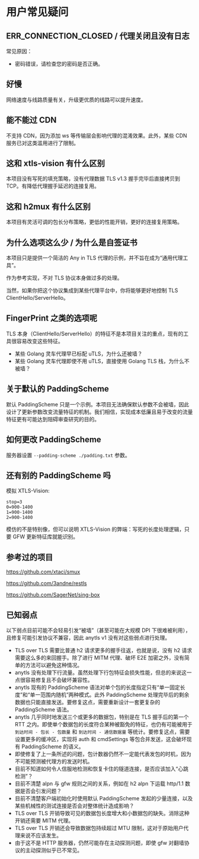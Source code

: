 # 用户常见疑问

## ERR_CONNECTION_CLOSED / 代理关闭且没有日志

常见原因：

- 密码错误，请检查您的密码是否正确。

## 好慢

网络速度与线路质量有关，升级更优质的线路可以提升速度。

## 能不能过 CDN

不支持 CDN，因为添加 ws 等传输层会影响代理的混淆效果。此外，某些 CDN 服务已对这类滥用进行了限制。

## 这和 xtls-vision 有什么区别

本项目没有写死的填充策略，没有代理数据 TLS v1.3 握手完毕后直接拷贝到 TCP。有降低代理握手延迟的连接复用。

## 这和 h2mux 有什么区别

本项目有灵活可调的包长分布策略，更低的性能开销，更好的连接复用策略。

## 为什么选项这么少 / 为什么是自签证书

本项目只是提供一个简洁的 Any in TLS 代理的示例，并不旨在成为“通用代理工具”。

作为参考实现，不对 TLS 协议本身做过多的处理。

当然，如果你把这个协议集成到某些代理平台中，你将能够更好地控制 TLS ClientHello/ServerHello。

## FingerPrint 之类的选项呢

TLS 本身（ClientHello/ServerHello）的特征不是本项目关注的重点，现有的工具很容易改变这些特征。

- 某些 Golang 灵车代理早已标配 uTLS，为什么还被墙？
- 某些 Golang 灵车代理即使不用 uTLS，直接使用 Golang TLS 栈，为什么不被墙？

## 关于默认的 PaddingScheme

默认 PaddingScheme 只是一个示例。本项目无法确保默认参数不会被墙，因此设计了更新参数改变流量特征的机制。我们相信，实现成本低廉且易于改变的流量特征更有可能达到阻碍审查研究的目的。

## 如何更改 PaddingScheme

服务器设置 `--padding-scheme ./padding.txt` 参数。

## 还有别的 PaddingScheme 吗

模拟 XTLS-Vision:

```
stop=3
0=900-1400
1=900-1400
2=900-1400
```

模仿的不是特别像，但可以说明 XTLS-Vision 的弊端：写死的长度处理逻辑，只要 GFW 更新特征库就能识别。

## 参考过的项目

https://github.com/xtaci/smux

https://github.com/3andne/restls

https://github.com/SagerNet/sing-box

## 已知弱点

以下弱点目前可能不会轻易引发“被墙”（甚至可能在大规模 DPI 下很难被利用），且修复可能引发协议不兼容，因此 anytls v1 没有对这些弱点进行处理。

- TLS over TLS 需要比普通 h2 请求更多的握手往返，也就是说，没有 h2 请求需要这么多的来回握手。除了进行 MITM 代理、破坏 E2E 加密之外，没有简单的方法可以避免这种情况。
- anytls 没有处理下行流量。虽然处理下行包特征会损失性能，但总的来说这一点很容易修复且不会破坏兼容性。
- anytls 现有的 PaddingScheme 语法对单个包的长度指定只有“单一固定长度”和“单一范围内随机”两种模式。此外 PaddingScheme 处理完毕后的剩余数据也只能直接发送。要修复这点，需要重新设计一套更复杂的 PaddingScheme 语法。
- anytls 几乎同时地发送三个或更多的数据包，特别是在 TLS 握手后的第一个 RTT 之内。即使单个数据包的长度符合某种被豁免的特征，也仍有可能被用于 `到达时间 - 包长 - 包数量` 和 `到达时间 - 通信数据量` 等统计。要修复这点，需要设置更多的缓冲区，实现将 auth 和 cmdSettings 等包合并发送，这会破坏现有 PaddingScheme 的语义。
- 即使修复了上一条所述的问题，包计数器仍然不一定能代表发包的时机，因为不可能预测被代理方的发送时机。
- 目前不知道如何令人信服地检测和恢复卡住的隧道连接，是否应该加入“心跳检测”？
- 目前不清楚 alpn 与 gfw 规则之间的关系，例如在 h2 alpn 下运载 http/1.1 数据是否会引发问题？
- 目前不清楚客户端初始化时使用默认 PaddingScheme 发起的少量连接，以及某些机械性的测试连接是否会对整体统计造成影响？
- TLS over TLS 开销导致可见的数据包长度增大和小数据包的缺失。消除这种开销还需要 MITM 代理。
- TLS over TLS 开销还会导致数据包持续超过 MTU 限制，这对于原始用户代理来说不应该发生。
- 由于这不是 HTTP 服务器，仍然可能存在主动探测问题，即使 gfw 对翻墙协议的主动探测似乎已不常见。
